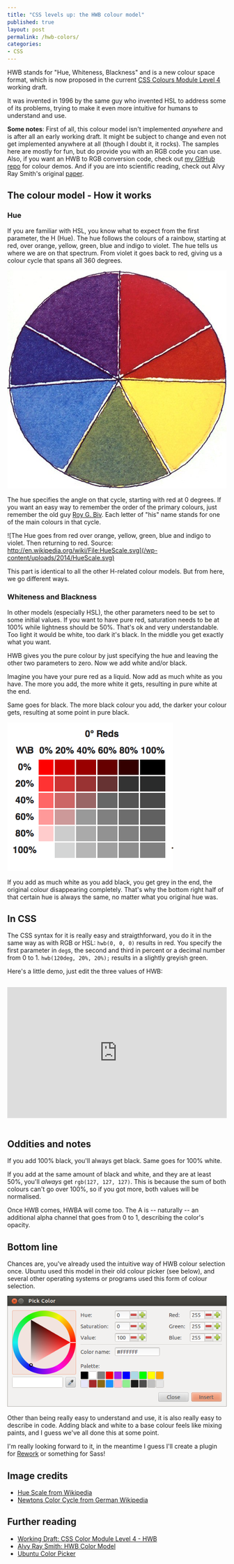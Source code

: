 ```yaml
---
title: "CSS levels up: the HWB colour model"
published: true
layout: post
permalink: /hwb-colors/
categories:
- CSS
---
```


HWB stands for "Hue, Whiteness, Blackness" and is a new colour space format, which is now proposed in the current [CSS Colours Module Level 4](http://dev.w3.org/csswg/css-color/#the-hwb-notation) working draft.

It was invented in 1996 by the same guy who invented HSL to address some of its problems, trying to make it even more intuitive for humans to understand and use.

**Some notes**: First of all, this colour model isn't implemented *anywhere* and is after all an early working draft. It might be subject to change and even not get implemented anywhere at all (though I doubt it, it rocks). The samples here are mostly for fun, but do provide you with an RGB code you can use. Also, if you want an HWB to RGB conversion code, check out [my GitHub repo](https://github.com/ddprrt/color-demos) for colour demos. And if you are into scientific reading, check out Alvy Ray Smith's original [paper](http://alvyray.com/Papers/CG/HWB_JGTv208.pdf).

## The colour model - How it works

### Hue

If you are familiar with HSL, you know what to expect from the first parameter, the H (Hue). The hue follows the colours of a rainbow, starting at red, over orange, yellow, green, blue and indigo to violet. The hue tells us where we are on that spectrum. From violet it goes back to red, giving us a colour cycle that spans all 360 degrees. 

![The colour cycle by Newton in 1700s](/wp-content/uploads/2014/newton.jpg)

The hue specifies the angle on that cycle, starting with red at 0 degrees. If you want an easy way to remember the order of the primary colours, just remember the old guy [Roy G. Biv](http://en.wikipedia.org/wiki/Roy_G._Biv). Each letter of "his" name stands for one of the main colours in that cycle.

![The Hue goes from red over orange, yellow, green, blue and indigo to violet. Then returning to red. Source: http://en.wikipedia.org/wiki/File:HueScale.svg](/wp-content/uploads/2014/HueScale.svg)

This part is identical to all the other H-related colour models. But from here, we go different ways.

### Whiteness and Blackness

In other models (especially HSL), the other parameters need to be set to some initial values. If you want to have pure red, saturation needs to be at 100% while lightness should be 50%. That's ok and very understandable. Too light it would be white, too dark it's black. In the middle you get exactly what you want.

HWB gives you the pure colour by just specifying the hue and leaving the other two parameters to zero. Now we add white and/or black. 

Imagine you have your pure red as a liquid. Now add as much white as you have. The more you add, the more white it gets, resulting in pure white at the end.

Same goes for black. The more black colour you add, the darker your colour gets, resulting at some point in pure black.

![Whiteness and Blackness for the color red](/wp-content/uploads/2014/red-hwb.png)

If you add as much white as you add black, you get grey in the end, the original colour disappearing completely. That's why the bottom right half of that certain hue is always the same, no matter what you original hue was.

## In CSS

The CSS syntax for it is really easy and straigthforward, you do it in the same way as with RGB or HSL: `hwb(0, 0, 0)` results in red. You specify the first parameter in `deg`s, the second and third in percent or a decimal number from 0 to 1. `hwb(120deg, 20%, 20%);` results in a slightly greyish green.

Here's a little demo, just edit the three values of HWB:

<iframe src="http://fettblog.eu/color-demos/hwb" style="width:100%; height: 300px; margin: 1em 0" frameborder="0"></iframe>

## Oddities and notes

If you add 100% black, you'll always get black. Same goes for 100% white.

If you add at the same amount of black and white, and they are at least 50%, you'll *always* get `rgb(127, 127, 127)`. This is because the sum of both colours can't go over 100%, so if you got more, both values will be normalised.

Once HWB comes, HWBA will come too. The A is -- naturally -- an additional alpha channel that goes from 0 to 1, describing the color's opacity.

## Bottom line

Chances are, you've already used the intuitive way of HWB colour selection once. Ubuntu used this model in their old colour picker (see below), and several other operating systems or programs used this form of colour selection.

![Ubuntu Color Picker](/wp-content/uploads/2014/ubuntu-color-picker.png)

Other than being really easy to understand and use, it is also really easy to describe in code. Adding black and white to a base colour feels like mixing paints, and I guess we've all done this at some point.

I'm really looking forward to it, in the meantime I guess I'll create a plugin for [Rework](https://github.com/reworkcss/rework) or something for Sass!


## Image credits

* [Hue Scale from Wikipedia](http://en.wikipedia.org/wiki/File:HueScale.svg)
* [Newtons Color Cycle from German Wikipedia](http://de.wikipedia.org/wiki/Farbkreis#mediaviewer/Datei:LYS05_Newton_colour_circle.JPG)

## Further reading

* [Working Draft: CSS Color Module Level 4 - HWB](http://dev.w3.org/csswg/css-color/#the-hwb-notation)
* [Alvy Ray Smith: HWB Color Model](http://alvyray.com/Papers/CG/HWB_JGTv208.pdf)
* [Ubuntu Color Picker](http://ubuntuforums.org/showthread.php?t=1944937)
